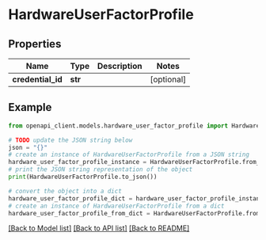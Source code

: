 # HardwareUserFactorProfile


## Properties

Name | Type | Description | Notes
------------ | ------------- | ------------- | -------------
**credential_id** | **str** |  | [optional] 

## Example

```python
from openapi_client.models.hardware_user_factor_profile import HardwareUserFactorProfile

# TODO update the JSON string below
json = "{}"
# create an instance of HardwareUserFactorProfile from a JSON string
hardware_user_factor_profile_instance = HardwareUserFactorProfile.from_json(json)
# print the JSON string representation of the object
print(HardwareUserFactorProfile.to_json())

# convert the object into a dict
hardware_user_factor_profile_dict = hardware_user_factor_profile_instance.to_dict()
# create an instance of HardwareUserFactorProfile from a dict
hardware_user_factor_profile_from_dict = HardwareUserFactorProfile.from_dict(hardware_user_factor_profile_dict)
```
[[Back to Model list]](../README.md#documentation-for-models) [[Back to API list]](../README.md#documentation-for-api-endpoints) [[Back to README]](../README.md)


